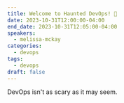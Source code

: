 ```yaml
---
title: Welcome to Haunted DevOps! 🎃
date: 2023-10-31T12:00:00-04:00
end_date: 2023-10-31T12:05:00-04:00
speakers:
  - melissa-mckay
categories:
  - devops
tags:
  - devops
draft: false
---
```


DevOps isn't as scary as it may seem.
